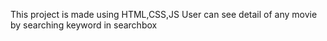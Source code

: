 This project is made using HTML,CSS,JS
User can see detail of any movie by searching keyword in searchbox